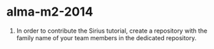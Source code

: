 alma-m2-2014
============

1) In order to contribute the Sirius tutorial, create a repository with the family name of your team members in the dedicated repository.
